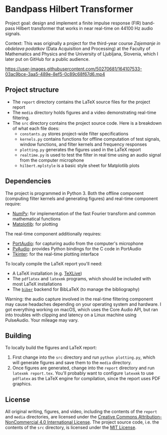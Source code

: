 # Bandpass Hilbert Transformer

Project goal: design and implement a finite impulse response (FIR) band-pass Hilbert transformer that works in near real-time on 44100 Hz audio signals.

Context: This was originally a project for the third-year course *Zajemanje in obdelava podatkov* (Data Acquisition and Processing) at the Faculty of Mathematics and Physics and the University of Ljubljana, Slovenia, which I later put on GitHub for a public audience.

https://user-images.githubusercontent.com/50270681/164107533-03ac9bce-3aa5-489e-8ef5-0c89c68f67d6.mp4

## Project structure

- The `report` directory contains the LaTeX source files for the project report
- The `media` directory holds figures and a video demonstrating real-time filtering.
- The `src` directory contains the project source code.
  Here is a breakdown of what each file does:
  - `constants.py` stores project-wide filter specifications
  - `kernels.py` contains functions for offline computation of test signals, window functions, and filter kernels and frequency responses
  - `plotting.py` generates the figures used in the LaTeX report
  - `realtime.py` is used to test the filter in real time using an audio signal from the computer microphone
  - `hilbert.mplstyle` is a basic style sheet for Matplotlib plots

## Dependencies

The project is programmed in Python 3.
Both the offline component (computing filter kernels and generating figures) and real-time component require:
- [NumPy](https://www.numpy.org): for implementation of the fast Fourier transform and common mathematical functions
- [Matplotlib](https://www.matplotlib.org): for plotting

The real-time component additionally requires:
- [PortAudio](http://www.portaudio.com/): for capturing audio from the computer's microphone
- [PyAudio](http://people.csail.mit.edu/hubert/pyaudio/): provides Python bindings for the C code in PortAudio
- [Tkinter](https://docs.python.org/3/library/tkinter.html): for the real-time plotting interface

To locally compile the LaTeX report you'll need:
- A LaTeX installation (e.g. [TeXLive](https://www.tug.org/texlive/))
- The `pdflatex` and `latexmk` programs, which should be included with most LaTeX installations
- The [`biber`](https://github.com/plk/biber) backend for BibLaTeX (to manage the bibliography)

Warning: the audio capture involved in the real-time filtering component may cause headaches depending on your operating system and hardware.
I got everything working on macOS, which uses the Core Audio API, but ran into troubles with clipping and latency on a Linux machine using PulseAudio.
Your mileage may vary.

## Building

To locally build the figures and LaTeX report:

1. First change into the `src` directory and run `python plotting.py`, which will generate figures and save them to the `media` directory.
1. Once figures are generated, change into the `report` directory and run `latexmk report.tex`.
   You'll probably want to configure `latexmk` to use `pdflatex` as the LaTeX engine for compilation, since the report uses PDF graphics.

## License

All original writing, figures, and video, including the contents of the `report` and `media` directories, are licensed under the [Creative Commons Attribution-NonCommercial 4.0 International License](https://creativecommons.org/licenses/by-nc/4.0/).
The project source code, i.e. the contents of the `src` directory, is licensed under the [MIT License](https://opensource.org/licenses/MIT).
